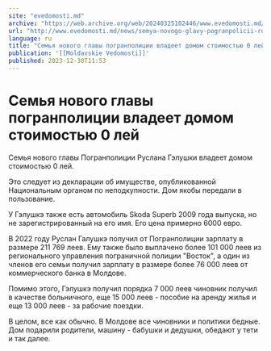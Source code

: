 ```yaml
---
site: "evedomosti.md"
archive: "https://web.archive.org/web/20240325102446/www.evedomosti.md/news/semya-novogo-glavy-pogranpolicii-ruslana-gelushki-vladeet-do"
url: "http://www.evedomosti.md/news/semya-novogo-glavy-pogranpolicii-ruslana-gelushki-vladeet-do"
language: ru
title: "Семья нового главы погранполиции владеет домом стоимостью 0 лей"
publication: '[[Moldavskie Vedomosti]]'
published: 2023-12-30T11:53
---
```


# Семья нового главы погранполиции владеет домом стоимостью 0 лей

Семья нового главы Погранполиции Руслана Гэлушки владеет домом стоимостью 0 лей.

Это следует из декларации об имуществе, опубликованной Национальным органом по неподкупности. Дом якобы передали в пользование.

У Гэлушкэ также есть автомобиль Skoda Superb 2009 года выпуска, но не зарегистрированный на его имя. Его цена примерно 6000 евро.

В 2022 году Руслан Галушкэ получил от Погранполиции зарплату в размере 211 769 леев. Ему также было выплачено более 101 000 леев из регионального управления пограничной полиции "Восток", а один из членов его семьи получил зарплату в размере более 76 000 леев от коммерческого банка в Молдове.

Помимо этого, Гэлушкэ получил порядка 7 000 леев чиновник получил в качестве больничного, еще 15 000 леев - пособие на аренду жилья и еще 13 000 леев - за рабочие поездки.

В целом, все как обычно. В Молдове все чиновники и политики бедные. Дом подарили родители, машину - бабушки и дедушки, обедают у тети и так далее.